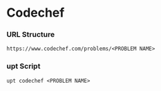 # Codechef

### URL Structure
`https://www.codechef.com/problems/<PROBLEM NAME>`

### upt Script
`upt codechef <PROBLEM NAME>`